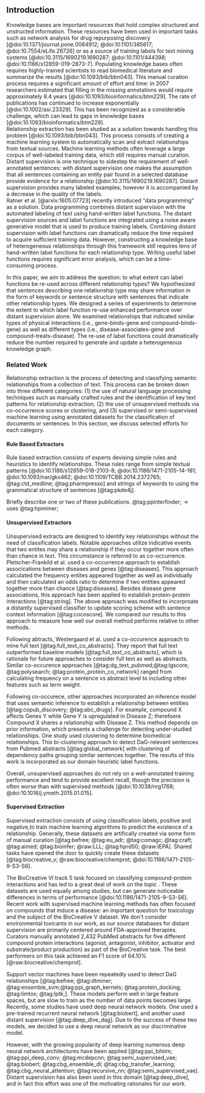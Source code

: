 ## Introduction

Knowledge bases are important resources that hold complex structured and unstructed information. 
These resources have been used in important tasks such as network analysis for drug repurposing discovery [@doi:10.1371/journal.pone.0084912; @doi:10.1101/385617; @doi:10.7554/eLife.26726] or as a source of training labels for text mining systems [@doi:10.3115/1690219.1690287; @doi:10.1101/444398; @doi:10.1186/s12859-019-2873-7]. 
Populating knowledge bases often requires highly-trained scientists to read biomedical literature and summarize the results [@doi:10.1093/bib/bbn043].
This manual curation process requires a significant amount of effort and time: in 2007 researchers estimated that filling in the missing annotations would require approximately 8.4 years [@doi:10.1093/bioinformatics/btm229].
The rate of publications has continued to increase exponentially [@doi:10.1002/asi.23329].
This has been recognized as a considerable challenge, which can lead to gaps in knowledge bases [@doi:10.1093/bioinformatics/btm229].  
Relationship extraction has been studied as a solution towards handling this problem [@doi:10.1093/bib/bbn043].
This process consists of creating a machine learning system to automatically scan and extract relationships from textual sources.
Machine learning methods often leverage a large corpus of well-labeled training data, which still requires manual curation.
Distant supervision is one technique to sidestep the requirement of well-annotated sentences: with distant supervision one makes the assumption that all sentences containing an entity pair found in a selected database provide evidence for a relationship [@doi:10.3115/1690219.1690287].
Distant supervision provides many labeled examples; however it is accompanied by a decrease in the quality of the labels.  
Ratner et al. [@arxiv:1605.07723] recently introduced "data programming" as a solution.
Data programming combines distant supervision with the automated labeling of text using hand-written label functions.
The distant supervision sources and label functions are integrated using a noise aware generative model that is used to produce training labels.
Combining distant supervision with label functions can dramatically reduce the time required to acquire sufficient training data.
However, constructing a knowledge base of heterogeneous relationships through this framework still requires tens of hand-written label functions for each relationship type.
Writing useful label functions requires significant error analysis, which can be a time-consuming process.  

In this paper, we aim to address the question: to what extent can label functions be re-used across different relationship types?
We hypothesized that sentences describing one relationship type may share information in the form of keywords or sentence structure with sentences that indicate other relationship types.
We designed a series of experiments to determine the extent to which label function re-use enhanced performance over distant supervision alone.
We examined relationships that indicated similar types of physical interactions (i.e., gene-binds-gene and compound-binds-gene) as well as different types (i.e., disease-associates-gene and compound-treats-disease).
The re-use of label functions could dramatically reduce the number required to generate and update a heterogeneous knowledge graph.

### Related Work

Relationship extraction is the process of detecting and classifying semantic relationships from a collection of text.
This process can be broken down into three different categories: (1) the use of natural language processing techniques such as manually crafted rules and the identification of key text patterns for relationship extraction, (2) the use of unsupervised methods via co-occurrence scores or clustering, and (3) supervised or semi-supervised machine learning using annotated datasets for the classification of documents or sentences.
In this section, we discuss selected efforts for each category.

#### Rule Based Extractors

Rule based extraction consists of experts devising simple rules and heuristics to identify relationships.
These rules range from simple textual patterns [@doi:10.1186/s12859-018-2103-8; @doi:10.1186/1471-2105-14-181;
@doi:10.1093/nar/gkx462; @doi:10.1109/TCBB.2014.2372765; @tag:ctd_medline; @tag:pharmpresso] and strings of keywords to using the grammatical structure of sentences [@tag:pkde4j].

Briefly describe one or two of these publications.
@tag:ppinterfinder; -> uses @tag:hpiminer;


#### Unsupervised Extractors

Unsupervised extracts are designed to identify key relationships without the need of classification labels.
Notable approaches utilize indicative events that two entites may share a relationship if they occur together more often than chance in text.
This circumstance is referred to as co-occurrence.
Pletscher-Frankild et al. used a co-occurrence approach to establish assocications between diseases and genes [@tag:diseases].
This approach calculated the frequency entites appeared together as well as individually and then calculated an odds ratio to determine if two entities appeared together more than chance [@tag:diseases].
Besides disease gene associations, this approach has been applied to establish protein-protein interactions [@tag:string].
The above approach was modified to incorproate a distantly supervised classifier to update scoring scheme with sentence context information [@tag:cocoscore].
We compared our results to this approach to measure how well our overall method performs relative to other methods.

Following abtracts, Westergaard et al. used a co-occurence approach to mine full text [@tag:full_text_co_abstracts]. 
They report that full text outperformed baseline models [@tag:full_text_co_abstracts], which is rationale for future approaches to consider full text as well as abstracts.
Similar co-occurence approaches [@tag:dg_text_pubmed;@tag:lgscore; @tag:polysearch; @tag:protein_protein_co_network] ranged from calculating frequency on a sentence vs abstract level to including other features such as term weight.

Following co-occurece, other approaches incorporated an inference model that uses semantic inference to establish a relationship between entities [@tag:copub_discovery; @tag:abc_drugs].
For example, compound X affects Genes Y while Gene Y is upregulated in Disease Z; therefoere Compound X shares a relationship with Disease Z.
This method depends on prior information, which presents a challenge for detecting under-studied relationships.
One study used clustering to determine biomedical relationships.
This bi-clustering approach to detect DaG-relevant sentences from Pubmed abstracts [@tag:global_network] with clustering of dependency paths grouping similar sentences together.
The results of this work is incorporated as our domain heuristic label functions.

Overall, unsupervised approaches do not rely on a well-annotated training performance and tend to provide excellent recall, though the precision is often worse than with supervised methods [@doi:10.1038/nrg1768; @doi:10.1016/j.ymeth.2015.01.015].


#### Supervised Extraction

Supervised extraction consists of using classification labels, positive and negative,to train machine learning algorithms to predict the existence of a relationship.
Generally, these datasets are artifically created via some form of manual curation [@tag:befree; @tag:eu_adr; @tag:comagc; @tag:craft; @tag:aimed; @tag:bioinfer; @raw:LLL; @tag:hprd50; @raw:IEPA].
Shared tasks have opened the door to quickly create these datasets [@tag:biocreative_v; @raw:biocreative/chemprot; @doi:10.1186/1471-2105-9-S3-S6].

The BioCreative VI track 5 task focused on classifying compound-protein interactions and has led to a great deal of work on the topic .
These datasets are used equally among studies, but can generate noticeable  differences in terms of performance [@doi:10.1186/1471-2105-9-S3-S6].
Recent work with supervised machine learning methods has often focused on compounds that induce a disease: an important question for toxicology and the subject of the BioCreative V dataset.
We don't consider environmental toxicants in our work, as our source databases for distant supervision are primarily centered around FDA-approved therapies.
Curators manually annotated 2,432 PubMed abstracts for five different compound protein interactions (agonist, antagonist, inhibitor, activator and substrate/product production) as part of the BioCreative task. 
The best performers on this task achieved an F1 score of 64.10% [@raw:biocreative/chemprot].

Support vector machines have been repeatedly used to detect DaG relationships [@tag:befree; @tag:dtminer; @tag:ensemble_svm;@tag:ppi_graph_kernels; @tag:protein_docking; @tag:limtox; @tag:lptk;].
These models perform well in large feature spaces, but are slow to train as the number of data points becomes large.
Recently, some studies have used deep neural network models.
One used a pre-trained recurrent neural network [@tag:biobert], and another used distant supervision [@tag:deep_dive_dag].
Due to the success of these two models, we decided to use a deep neural network as our discriminative model.

However, with the growing popularity of deep learning numerous deep neural network architectures have been applied [@tag:ppi_bilstm; @tag:ppi_deep_conv; @tag:mcdepcnn; @tag:semi_supervised_vae; @tag:biobert; @tag:cbg_ensemble_dl; @tag:cbg_transfer_learning; @tag:cbg_neural_attention; @tag:recursive_nn; @tag:semi_supervised_vae].
Distant supervision has also been used in this domain [@tag:deep_dive], and in fact this effort was one of the motivating rationales for our work.


